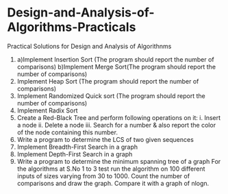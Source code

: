 # Design-and-Analysis-of-Algorithms-Practicals
Practical Solutions for Design and Analysis of Algorithnms

1. a)Implement Insertion Sort (The program should report the number of comparisons)
b)Implement Merge Sort(The program should report the number of comparisons)
2. Implement Heap Sort (The program should report the number of comparisons)
3. Implement Randomized Quick sort (The program should report the number of comparisons)
4. Implement Radix Sort
5. Create a Red-Black Tree and perform following operations on it: i. Insert a node ii. Delete a
node iii. Search for a number & also report the color of the node containing this number.
6. Write a program to determine the LCS of two given sequences
7. Implement Breadth-First Search in a graph
8. Implement Depth-First Search in a graph
9. Write a program to determine the minimum spanning tree of a graph
For the algorithms at S.No 1 to 3 test run the algorithm on 100 different inputs of sizes varying
from 30 to 1000. Count the number of comparisons and draw the graph. Compare it with a graph
of nlogn.
